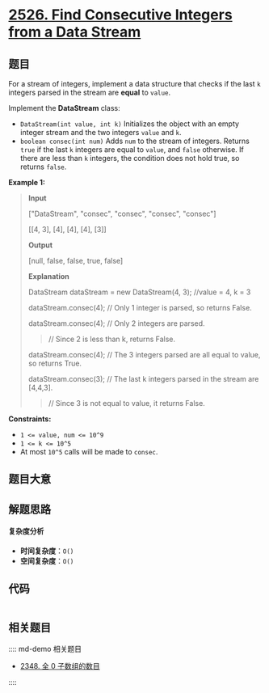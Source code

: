 # [2526. Find Consecutive Integers from a Data Stream](https://leetcode.com/problems/find-consecutive-integers-from-a-data-stream/)

## 题目

For a stream of integers, implement a data structure that checks if the last
`k` integers parsed in the stream are **equal** to `value`.

Implement the **DataStream** class:

- `DataStream(int value, int k)` Initializes the object with an empty integer stream and the two integers `value` and `k`.
- `boolean consec(int num)` Adds `num` to the stream of integers. Returns `true` if the last `k` integers are equal to `value`, and `false` otherwise. If there are less than `k` integers, the condition does not hold true, so returns `false`.

**Example 1:**

> **Input**
>
> ["DataStream", "consec", "consec", "consec", "consec"]
>
> [[4, 3], [4], [4], [4], [3]]
>
> **Output**
>
> [null, false, false, true, false]
>
> **Explanation**
>
> DataStream dataStream = new DataStream(4, 3); //value = 4, k = 3
>
> dataStream.consec(4); // Only 1 integer is parsed, so returns False.
>
> dataStream.consec(4); // Only 2 integers are parsed.
>
> > // Since 2 is less than k, returns False.
>
> dataStream.consec(4); // The 3 integers parsed are all equal to value, so returns True.
>
> dataStream.consec(3); // The last k integers parsed in the stream are [4,4,3].
>
> > // Since 3 is not equal to value, it returns False.

**Constraints:**

- `1 <= value, num <= 10^9`
- `1 <= k <= 10^5`
- At most `10^5` calls will be made to `consec`.

## 题目大意

## 解题思路

#### 复杂度分析

- **时间复杂度**：`O()`
- **空间复杂度**：`O()`

## 代码

```javascript

```

## 相关题目

:::: md-demo 相关题目

- [2348. 全 0 子数组的数目](https://leetcode.com/problems/number-of-zero-filled-subarrays)

::::
